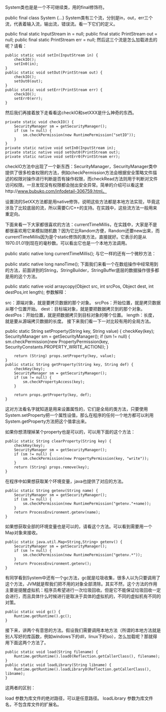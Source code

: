 System类也是是一个不可继续类，用的final修饰符。

public final class System {...}
System类有三个流，分别是in，out，err三个流，代表着输入流，输出流，错误流。看一下它们的定义。

public final static InputStream in = null;
public final static PrintStream out = null;
public final static PrintStream err = null;
然后这三个流是怎么加载进去的呢？请看：

    public static void setIn(InputStream in) {
        checkIO();
        setIn0(in);
    }
    public static void setOut(PrintStream out) {
        checkIO();
        setOut0(out);
    }
    public static void setErr(PrintStream err) {
        checkIO();
        setErr0(err);
    }
然后我们再接着放下走看看这checkIO和setXXX是什么神奇的东西。

    private static void checkIO() {
        SecurityManager sm = getSecurityManager();
        if (sm != null) {
            sm.checkPermission(new RuntimePermission("setIO"));
        }
    }
    private static native void setIn0(InputStream in);
    private static native void setOut0(PrintStream out);
    private static native void setErr0(PrintStream err);
checkIO方法中出现了一个新东西：SecurityManager，SecurityManager类中提供了很多检查权限的方法，例如checkPermission方法会根据安全策略文件描述的权限对操作进行判断是否有操作权限，而checkRead方法则用于判断对文件访问权限。一旦发现没有权限都会抛出安全异常。简单的介绍可以看这里http://www.bubuko.com/infodetail-306759.html。

设置流的SetXX方法都是用native修饰，说明这些方法都是本地方法实现，毕竟这涉及了比较底层的流，所以需要C/C++的支持。在实践中，这些流方法一般用来重定向。

下面来看一下大家都很喜欢的方法：currentTimeMillis，在实践中，大家是不是都很喜欢用它来模拟随机数？因为它比Random方便，Random还要new出来，而currentTimeMillis因为是个static修饰的类方法，直接就好。它表示的是从1970.01.01到现在的毫秒数。可以看出它也是一个本地方法调用。

public static native long currentTimeMillis();
与它一样的还有一个微秒方法：

public static native long nanoTime();
下面我们来看一个在数组操作中经常用到的方法，前面讲到的String，StringBuilder，StringBuffer底层的数据操作很多都是用的这个方法。

public static native void arraycopy(Object src,  int  srcPos, Object dest, int destPos,int length);
参数解释：

src：源端对象，就是要拷贝数据的那个对象。
srcPos：开始位置，就是拷贝数据从哪个位置开始。
dest：目标端对象，就是要把数据拷贝到的那个对象。
destPos：开始位置，就是把数据拷贝到目标对象的哪个位置。
length：长度，就是要从源端拷贝数据的长度。
接下来我们看一下一对比较有用的全局方法。

   public static String setProperty(String key, String value) {
        checkKey(key);
        SecurityManager sm = getSecurityManager();
        if (sm != null) {
            sm.checkPermission(new PropertyPermission(key,
                SecurityConstants.PROPERTY_WRITE_ACTION));
        }

        return (String) props.setProperty(key, value);
    }
    public static String getProperty(String key, String def) {
        checkKey(key);
        SecurityManager sm = getSecurityManager();
        if (sm != null) {
            sm.checkPropertyAccess(key);
        }

        return props.getProperty(key, def);
    }
这对方法看名字就知道是用来设置属性的，它们是全局的类方法，只要使用System.setProperty把一个属性设值，那么在程序的任何一个地方都可以利用System.getProperty方法把这个值拿出来。

如果你想清理掉某个property也是可以的，可以用下面的这个方法：

    public static String clearProperty(String key) {
        checkKey(key);
        SecurityManager sm = getSecurityManager();
        if (sm != null) {
            sm.checkPermission(new PropertyPermission(key, "write"));
        }
        return (String) props.remove(key);
    }
在程序中如果想获取某个环境变量，java也提供了对应的方法。

    public static String getenv(String name) {
        SecurityManager sm = getSecurityManager();
        if (sm != null) {
            sm.checkPermission(new RuntimePermission("getenv."+name));
        }
        return ProcessEnvironment.getenv(name);
    }
如果想获取全部的环境变量也是可以的，请看这个方法。可以看到需要用一个Map对象来接收。

    public static java.util.Map<String,String> getenv() {
        SecurityManager sm = getSecurityManager();
        if (sm != null) {
            sm.checkPermission(new RuntimePermission("getenv.*"));
        }
        return ProcessEnvironment.getenv();
    }
有同学看到System中还有一个gc方法，gc就是垃圾收集，很多人以为只要调用了这个方法，JVM就是帮我们把不用的对象全部清除。其实不然，这个方法的作用主要是提醒虚拟机：程序员希望进行一次垃圾回收。但是它不能保证垃圾回收一定会进行，而且具体什么时候进行是取决于具体的虚拟机的，不同的虚拟机有不同的对策。

    public static void gc() {
        Runtime.getRuntime().gc();
    }
接下来，讲两个有意思的方法。假设我们需要调用本地方法（所谓的本地方法就是别人写好的库函数，例如windows下的dll，linux下的so），怎么加载呢？那就得用下面这两个方法了。

    public static void load(String filename) {
        Runtime.getRuntime().load0(Reflection.getCallerClass(), filename);
    }
    public static void loadLibrary(String libname) {
        Runtime.getRuntime().loadLibrary0(Reflection.getCallerClass(), libname);
    }
这两者的区别：

load 参数为库文件的绝对路径，可以是任意路径。
loadLibrary 参数为库文件名，不包含库文件的扩展名。